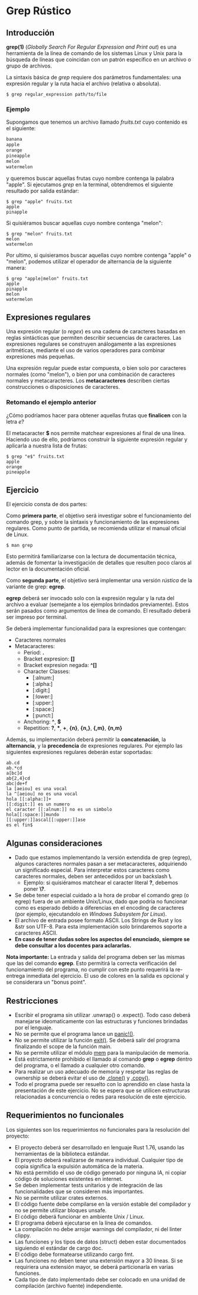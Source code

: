 # Grep Rústico

## Introducción

**grep(1)** (*Globally Search For Regular Expression and Print out*) es una herramienta de la línea de comando de los sistemas Linux y Unix para la búsqueda de líneas que coincidan con un patrón específico en un archivo o grupo de archivos.

La sintaxis básica de *grep* requiere dos parámetros fundamentales: una expresión regular y la ruta hacia el archivo (relativa o absoluta).

```shell
$ grep regular_expression path/to/file
```

### Ejemplo

Supongamos que tenemos un archivo llamado *fruits.txt* cuyo contenido es el siguiente:

```fruits.txt
banana
apple
orange
pineapple
melon
watermelon
```

y queremos buscar aquellas frutas cuyo nombre contenga la palabra "apple". Si ejecutamos *grep* en la terminal, obtendremos el siguiente resultado por salida estándar:

```shell=
$ grep "apple" fruits.txt
apple
pinapple
```

Si quisiéramos buscar aquellas cuyo nombre contenga "melon":

```shell=
$ grep "melon" fruits.txt
melon
watermelon
```

Por ultimo, si quisieramos buscar aquellas cuyo nombre contenga "apple" o "melon", podemos utilizar el operador de alternancia de la siguiente manera:

```shell=
$ grep "apple|melon" fruits.txt
apple
pinapple
melon
watermelon
```

## Expresiones regulares

Una expresión regular (o *regex*) es una cadena de caracteres basadas en reglas sintácticas que permiten describir secuencias de caracteres. Las expresiones regulares se construyen análogamente a las expresiones aritméticas, mediante el uso de varios operadores para combinar expresiones más pequeñas.

Una expresión regular puede estar compuesta, o bien solo por caracteres normales (como "melon"), o bien por una combinación de caracteres normales y metacaracteres. Los **metacaracteres** describen ciertas construcciones o disposiciones de caracteres.

### Retomando el ejemplo anterior

¿Cómo podríamos hacer para obtener aquellas frutas que **finalicen** con la letra *e*?

El metacaracter **$** nos permite matchear expresiones al final de una línea. Haciendo uso de ello, podríamos construir la siguiente expresión regular y aplicarla a nuestra lista de frutas:

```shell=
$ grep "e$" fruits.txt
apple
orange
pineapple
```

## Ejercicio
El ejercicio consta de dos partes:

Como **primera parte**, el objetivo será investigar sobre el funcionamiento del comando grep, y sobre la sintaxis y funcionamiento de las expresiones regulares. Como punto de partida, se recomienda utilizar el manual oficial de Linux.

```shell=
$ man grep
```

Esto permitirá familiarizarse con la lectura de documentación técnica, además de fomentar la investigación de detalles que resulten poco claros al lector en la documentación oficial.

Como **segunda parte**, el objetivo será implementar una versión *rústica* de la variante de grep: **egrep**.

**egrep** deberá ser invocado solo con la expresión regular y la ruta del archivo a evaluar (semejante a los ejemplos brindados previamente). Estos serán pasados como argumentos de línea de comando. El resultado deberá ser impreso por terminal.


Se deberá implementar funcionalidad para la expresiones que contengan:
* Caracteres normales
* Metacaracteres:
   * Period: **.**
   * Bracket expresion: **[]**
   * Bracket expresion negada: **\^[]**
   * Character Classes:
      * [:alnum:]
      * [:alpha:]
      * [:digit:]
      * [:lower:]
      * [:upper:]
      * [:space:]
      * [:punct:]
   * Anchoring: **^**, **$**
   * Repetition: **?**, **\***, **+**, **{n}**, **{n,}**, **{,m}**, **{n,m}**

Además, su implementación deberá permitir la **concatenación**, la **alternancia**, y la **precedencia** de expresiones regulares.
Por ejemplo las siguientes expresiones regulares deberán estar soportadas:

```shell=
ab.cd
ab.*cd
a[bc]d
ab{2,4}cd
abc|de+f
la [aeiou] es una vocal
la ^[aeiou] no es una vocal
hola [[:alpha:]]+
[[:digit:]] es un numero
el caracter [[:alnum:]] no es un simbolo
hola[[:space:]]mundo
[[:upper:]]ascal[[:upper:]]ase
es el fin$
```

## Algunas consideraciones
* Dado que estamos implementando la versión extendida de grep (egrep), algunos caracteres normales pasan a ser metacaracteres, adquiriendo un significado especial. Para interpretar estos caracteres como caracteres normales, deben ser antecedidos por un backslash **\\**.
    * Ejemplo: si quisiéramos matchear el caracter literal **?**, debemos poner **\\?**.
* Se debe tener especial cuidado a la hora de probar el comando grep (o egrep) fuera de un ambiente Unix/Linux, dado que podría no funcionar como es esperado debido a diferencias en el encoding de caracteres (por ejemplo, ejecutandolo en *Windows Subsystem for Linux*).
* El archivo de entrada posee formato ASCII. Los Strings de Rust y los &str son UTF-8. Para esta implementación solo brindaremos soporte a caracteres ASCII.
* **En caso de tener dudas sobre los aspectos del enunciado, siempre se debe consultar a los docentes para aclararlas.**

**Nota importante:** La entrada y salida del programa deben ser las mismas que las del comando **egrep**. Esto permitirá la correcta verificación del funcionamiento del programa, no cumplir con este punto requerirá la re-entrega inmediata del ejercicio. El uso de colores en la salida es opcional y se considerara un "bonus point".


## Restricciones
* Escribir el programa sin utilizar .unwrap() o .expect(). Todo caso deberá manejarse ideomaticamente con las estructuras y funciones brindadas por el lenguaje.
* No se permite que el programa lance un [panic!()](https://doc.rust-lang.org/book/ch09-01-unrecoverable-errors-with-panic.html).
* No se permite utilizar la función [exit()](https://doc.rust-lang.org/std/process/fn.exit.html). Se deberá salir del programa finalizando el scope de la función main.
* No se permite utilizar el módulo [mem](https://doc.rust-lang.org/std/mem/) para la manipulación de memoria.
* Está estrictamente prohibido el llamado al comando **grep** o **egrep** dentro del programa, o el llamado a cualquier otro comando.
* Para realizar un uso adecuado de memoria y respetar las reglas de ownership se deberá evitar el uso de [.clone()](https://doc.rust-lang.org/std/clone/trait.Clone.html) y [.copy()](https://doc.rust-lang.org/std/marker/trait.Copy.html).
* Todo el programa puede ser resuelto con lo aprendido en clase hasta la presentación de este ejercicio. No se espera que se utilicen estructuras relacionadas a concurrencia o redes para resolución de este ejercicio.

## Requerimientos no funcionales
Los siguientes son los requerimientos no funcionales para la resolución del proyecto:

* El proyecto deberá ser desarrollado en lenguaje Rust 1.76, usando las herramientas de la biblioteca estándar.
* El proyecto deberá realizarse de manera individual. Cualquier tipo de copia significa la expulsión automática de la materia.
* No está permitido el uso de código generado por ninguna IA, ni copiar código de soluciones existentes en internet. 
* Se deben implementar tests unitarios y de integración de las funcionalidades que se consideren más importantes.
* No se permite utilizar crates externos.
* El código fuente debe compilarse en la versión estable del compilador y no se permite utilizar bloques unsafe.
* El código deberá funcionar en ambiente Unix / Linux.
* El programa deberá ejecutarse en la línea de comandos.
* La compilación no debe arrojar warnings del compilador, ni del linter clippy.
* Las funciones y los tipos de datos (struct) deben estar documentados siguiendo el estándar de cargo doc.
* El código debe formatearse utilizando cargo fmt.
* Las funciones no deben tener una extensión mayor a 30 líneas. Si se requiriera una extensión mayor, se deberá particionarla en varias funciones.
* Cada tipo de dato implementado debe ser colocado en una unidad de compilación (archivo fuente) independiente.
